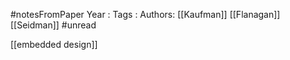 #notesFromPaper
Year   :
Tags   :
Authors: [[Kaufman]] [[Flanagan]] [[Seidman]]
#unread

[[embedded design]]